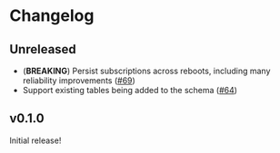 # Changelog

## Unreleased

- (**BREAKING**) Persist subscriptions across reboots, including many reliability improvements ([#69](../../pulls/69))
- Support existing tables being added to the schema ([#64](../../pulls/64))

## v0.1.0

Initial release!